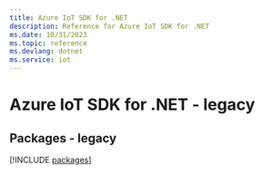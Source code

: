 ```yaml
---
title: Azure IoT SDK for .NET
description: Reference for Azure IoT SDK for .NET
ms.date: 10/31/2023
ms.topic: reference
ms.devlang: dotnet
ms.service: iot
---
```

# Azure IoT SDK for .NET - legacy
## Packages - legacy
[!INCLUDE [packages](iot-index.md)]